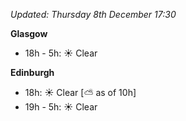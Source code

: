 *Updated: Thursday 8th December 17:30*

**Glasgow**

* 18h - 5h: :sunny: Clear

**Edinburgh**

* 18h: :sunny: Clear [:partly_sunny: as of 10h]
* 19h - 5h: :sunny: Clear
